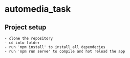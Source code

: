# automedia_task

## Project setup

```
- clone the repository
- cd into folder
- run 'npm install' to install all dependecies
- run 'npm run serve' to compile and hot reload the app
```
